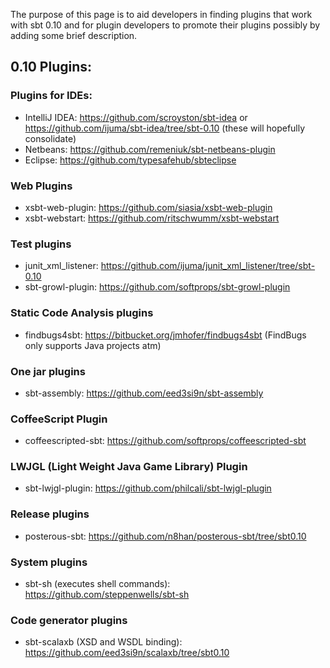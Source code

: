 The purpose of this page is to aid developers in finding plugins that work with sbt 0.10 and for plugin developers to promote their plugins possibly by adding some brief description.

## 0.10 Plugins:

### Plugins for IDEs:
 
* IntelliJ IDEA: https://github.com/scroyston/sbt-idea or https://github.com/ijuma/sbt-idea/tree/sbt-0.10 (these will hopefully consolidate)
* Netbeans: https://github.com/remeniuk/sbt-netbeans-plugin
* Eclipse: https://github.com/typesafehub/sbteclipse

### Web Plugins

* xsbt-web-plugin: https://github.com/siasia/xsbt-web-plugin
* xsbt-webstart: https://github.com/ritschwumm/xsbt-webstart

### Test plugins

* junit_xml_listener: https://github.com/ijuma/junit_xml_listener/tree/sbt-0.10
* sbt-growl-plugin: https://github.com/softprops/sbt-growl-plugin

### Static Code Analysis plugins

* findbugs4sbt: https://bitbucket.org/jmhofer/findbugs4sbt (FindBugs only supports Java projects atm)

### One jar plugins

* sbt-assembly: https://github.com/eed3si9n/sbt-assembly

### CoffeeScript Plugin

* coffeescripted-sbt: https://github.com/softprops/coffeescripted-sbt

### LWJGL (Light Weight Java Game Library) Plugin

* sbt-lwjgl-plugin: https://github.com/philcali/sbt-lwjgl-plugin

### Release plugins

* posterous-sbt: https://github.com/n8han/posterous-sbt/tree/sbt0.10

### System plugins

* sbt-sh (executes shell commands): https://github.com/steppenwells/sbt-sh

### Code generator plugins

* sbt-scalaxb (XSD and WSDL binding): https://github.com/eed3si9n/scalaxb/tree/sbt0.10
